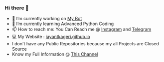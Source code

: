 ### Hi there 🤘

- 🔭 I’m currently working on [My Bot](t.me/TGGroupManager_bot)
- 🌱 I’m currently learning Advanced Python Coding
- 📫 How to reach me: You Can Reach me @ [Instagram](https://instagram.com/jayantkageri) and [Telegram](https://telegram.dog/jayantkageri)
- 💻 My Website : [jayantkageri.github.io](https://jayantkageri.github.io)
- I don't have any Public Repositories because my all Projects are Closed Source
- Know my Full Information @ [This Channel](telegram.dog/Know_About_Your_Dad)
